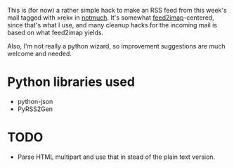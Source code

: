 This is (for now) a rather simple hack to make an RSS feed from this
week's mail tagged with »rek« in
[notmuch](http://notmuchmail.org/). It's somewhat
[feed2imap](http://home.gna.org/feed2imap/)-centered, since that's
what I use, and many cleanup hacks for the incoming mail is based on
what feed2imap yields.

Also, I'm not really a python wizard, so improvement suggestions are
much welcome and needed.

Python libraries used
=====================
* python-json
* PyRSS2Gen

TODO
====
* Parse HTML multipart and use that in stead of the plain text
version.
